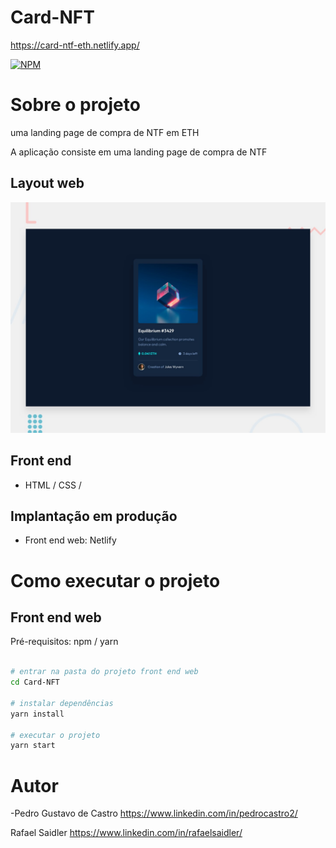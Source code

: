 # Card-NFT
https://card-ntf-eth.netlify.app/

[![NPM](https://img.shields.io/npm/l/react)](https://github.com/devsuperior/sds1-wmazoni/blob/master/LICENSE) 

# Sobre o projeto

uma landing page de compra de NTF em ETH 

A aplicação consiste em uma landing page de compra de NTF

## Layout web
![Web 1](https://github.com/PedroCastrro/Card-NFT/blob/main/desktop-preview.jpg)


## Front end
- HTML / CSS / 

## Implantação em produção
- Front end web: Netlify

# Como executar o projeto

## Front end web
Pré-requisitos: npm / yarn

```bash

# entrar na pasta do projeto front end web
cd Card-NFT

# instalar dependências
yarn install

# executar o projeto
yarn start
```

# Autor

-Pedro Gustavo de Castro
https://www.linkedin.com/in/pedrocastro2/

Rafael Saidler
https://www.linkedin.com/in/rafaelsaidler/


